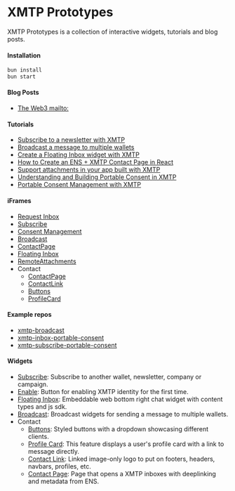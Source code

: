 # XMTP Prototypes

XMTP Prototypes is a collection of interactive widgets, tutorials and blog posts.

#### Installation

```bash
bun install
bun start
```

#### Blog Posts

- [The Web3 mailto:](https://xmtp-prototypes.vercel.app/Posts/Contact)

#### Tutorials

- [Subscribe to a newsletter with XMTP](https://xmtp-prototypes.vercel.app/Tutorials/Subscribe)
- [Broadcast a message to multiple wallets](https://xmtp-prototypes.vercel.app/Tutorials/Broadcast)
- [Create a Floating Inbox widget with XMTP](https://xmtp-prototypes.vercel.app/Tutorials/FloatingInbox)
- [How to Create an ENS + XMTP Contact Page in React](https://xmtp-prototypes.vercel.app/Tutorials/ContactPage)
- [Support attachments in your app built with XMTP](https://xmtp-prototypes.vercel.app/Tutorials/RemoteAttachments)
- [Understanding and Building Portable Consent in XMTP](https://xmtp-prototypes.vercel.app/Tutorials/PortableConsent)
- [Portable Consent Management with XMTP](https://xmtp-prototypes.vercel.app/Tutorials/PortableConsent)

#### iFrames

- [Request Inbox](https://xmtp-prototypes.vercel.app/Frames/RequestInbox)
- [Subscribe](https://xmtp-prototypes.vercel.app/Frames/Subscribe)
- [Consent Management](https://xmtp-prototypes.vercel.app/Frames/ConsentManagement)
- [Broadcast](https://xmtp-prototypes.vercel.app/Frames/Broadcast)
- [ContactPage](https://xmtp-prototypes.vercel.app/Frames/ContactPage)
- [Floating Inbox](https://xmtp-prototypes.vercel.app/Frames/FloatingInbox)
- [RemoteAttachments](https://xmtp-prototypes.vercel.app/Frames/RemoteAttachments)
- Contact
  - [ContactPage](https://xmtp-prototypes.vercel.app/Frames/ContactPage)
  - [ContactLink](https://xmtp-prototypes.vercel.app/Frames/ContactLink)
  - [Buttons](https://xmtp-prototypes.vercel.app/Frames/Buttons)
  - [ProfileCard](https://xmtp-prototypes.vercel.app/Frames/ProfileCard)

#### Example repos

- [xmtp-broadcast](https://github.com/fabriguespe/xmtp-broadcast)
- [xmtp-inbox-portable-consent](https://github.com/fabriguespe/xmtp-inbox-portable-consent)
- [xmtp-subscribe-portable-consent](https://github.com/fabriguespe/xmtp-subscribe-portable-consent)

#### Widgets

- [Subscribe](https://xmtp-prototypes.vercel.app/Widgets/Subscribe): Subscribe to another wallet, newsletter, company or campaign.
- [Enable](https://xmtp-prototypes.vercel.app/Widgets/Enable): Button for enabling XMTP identity for the first time.
- [Floating Inbox](https://xmtp-prototypes.vercel.app/Widgets/FloatingInbox): Embeddable web bottom right chat widget with content types and js sdk.
- [Broadcast](https://xmtp-prototypes.vercel.app/Widgets/Broadcast): Broadcast widgets for sending a message to multiple wallets.
- Contact
  - [Buttons](https://xmtp-prototypes.vercel.app/Widgets/Contact/Buttons): Styled buttons with a dropdown showcasing different clients.
  - [Profile Card](https://xmtp-prototypes.vercel.app/Widgets/Contact/ProfileCard): This feature displays a user's profile card with a link to message directly.
  - [Contact Link](https://xmtp-prototypes.vercel.app/Widgets/Contact/ContactLink): Linked image-only logo to put on footers, headers, navbars, profiles, etc.
  - [Contact Page](https://xmtp-prototypes.vercel.app/Widgets/Contact/ContactPage): Page that opens a XMTP inboxes with deeplinking and metadata from ENS.
